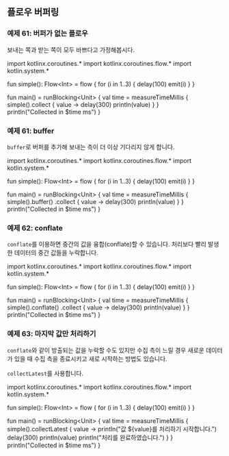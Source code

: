 ## 플로우 버퍼링

### 예제 61: 버퍼가 없는 플로우

보내는 쪽과 받는 쪽이 모두 바쁘다고 가정해봅시다.

<div class="kotlin-playground" >
import kotlinx.coroutines.*
import kotlinx.coroutines.flow.*
import kotlin.system.*

fun simple(): Flow&lt;Int&gt; = flow {
    for (i in 1..3) {
        delay(100)
        emit(i)
    }
}

fun main() = runBlocking&lt;Unit&gt; { 
    val time = measureTimeMillis {
        simple().collect { value -> 
            delay(300)
            println(value) 
        } 
    }   
    println("Collected in $time ms")
}
</div>

### 예제 61: buffer

`buffer`로 버퍼를 추가해 보내는 측이 더 이상 기다리지 않게 합니다.

<div class="kotlin-playground" >
import kotlinx.coroutines.*
import kotlinx.coroutines.flow.*
import kotlin.system.*

fun simple(): Flow&lt;Int&gt; = flow {
    for (i in 1..3) {
        delay(100)
        emit(i)
    }
}

fun main() = runBlocking&lt;Unit&gt; { 
    val time = measureTimeMillis {
        simple().buffer()
            .collect { value -> 
                delay(300)
                println(value) 
            } 
    }   
    println("Collected in $time ms")
}
</div>

### 예제 62: conflate

`conflate`를 이용하면 중간의 값을 융합(conflate)할 수 있습니다. 처리보다 빨리 발생한  데이터의 중간 값들을 누락합니다.

<div class="kotlin-playground" >
import kotlinx.coroutines.*
import kotlinx.coroutines.flow.*
import kotlin.system.*

fun simple(): Flow&lt;Int&gt; = flow {
    for (i in 1..3) {
        delay(100)
        emit(i)
    }
}

fun main() = runBlocking&lt;Unit&gt; { 
    val time = measureTimeMillis {
        simple().conflate()
            .collect { value -> 
                delay(300)
                println(value) 
            } 
    }   
    println("Collected in $time ms")
}
</div>

### 예제 63: 마지막 값만 처리하기

`conflate`와 같이 방출되는 값을 누락할 수도 있지만 수집 측이 느릴 경우 새로운 데이터가 있을 때 수집 측을 종료시키고 새로 시작하는 방법도 있습니다.

`collectLatest`를 사용합니다.

<div class="kotlin-playground" >
import kotlinx.coroutines.*
import kotlinx.coroutines.flow.*
import kotlin.system.*

fun simple(): Flow&lt;Int&gt; = flow {
    for (i in 1..3) {
        delay(100)
        emit(i)
    }
}

fun main() = runBlocking&lt;Unit&gt; { 
    val time = measureTimeMillis {
        simple().collectLatest { value -> 
            println("값 ${value}를 처리하기 시작합니다.")
            delay(300)
            println(value) 
            println("처리를 완료하였습니다.")
        } 
    }   
    println("Collected in $time ms")
}
</div>